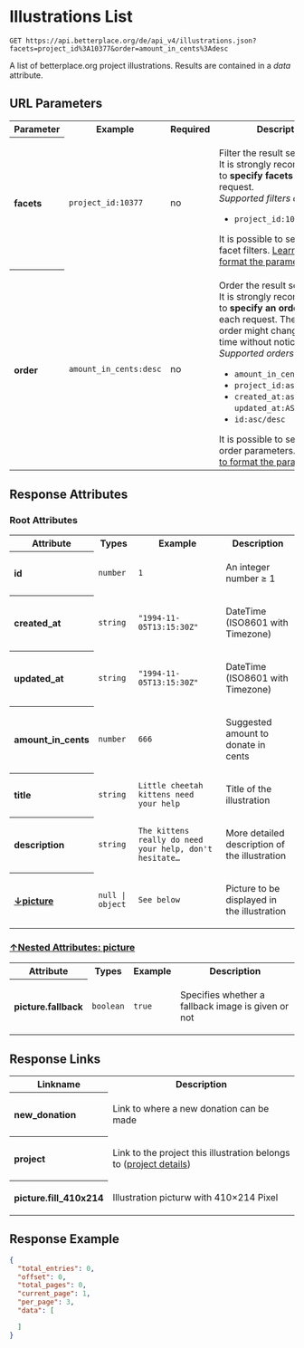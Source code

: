 
# Illustrations List

```Cirru
GET https://api.betterplace.org/de/api_v4/illustrations.json?facets=project_id%3A10377&order=amount_in_cents%3Adesc
```

A list of betterplace.org project illustrations.
Results are contained in a *data* attribute.


## URL Parameters

<table>
  <tr>
    <th>Parameter</th>
    <th>Example</th>
    <th>Required</th>
    <th>Description</th>
  </tr>
  <tr>
    <th align="left">facets</th>
    <td><code>project_id:10377</code></td>
    <td>no</td>
<td>

Filter the result set.
<br>
It is strongly recommended to <strong>specify facets</strong> with each request.
<br>
<em>Supported filters are:</em>
<ul>
<li><code>project_id:10377</code>
</ul>
It is possible to set multiple facet filters.
<a href="../README.md#request-parameter-format">Learn how to format the parameter</a>.


</td>
  </tr>
  <tr>
    <th align="left">order</th>
    <td><code>amount_in_cents:desc</code></td>
    <td>no</td>
<td>

Order the result set.
<br>
It is strongly recommended to <strong>specify an order</strong> with each request.
The default order might change at any time without notice.
<br>
<em>Supported orders are:</em>
<ul>
<li><code>amount_in_cents:asc/desc</code></li>
<li><code>project_id:asc/desc</code></li>
<li><code>created_at:asc/desc</code> and <code>updated_at:ASC/DESC</code>
<li><code>id:asc/desc</code>
</ul>
It is possible to set multiple order parameters.
<a href="../README.md#request-parameter-format">Learn how to format the parameter</a>.


</td>
  </tr>
</table>


## Response Attributes


### Root Attributes

  <table>
    <tr>
      <th>Attribute</th>
      <th>Types</th>
      <th>Example</th>
      <th>Description</th>
    </tr>
    <tr>
      <th align="left">id</th>
      <td><code>number</code></td>
      <td><code>1</code></td>
<td>

An integer number ≥ 1

</td>
    </tr>
    <tr>
      <th align="left">created_at</th>
      <td><code>string</code></td>
      <td><code>"1994-11-05T13:15:30Z"</code></td>
<td>

DateTime (ISO8601 with Timezone)

</td>
    </tr>
    <tr>
      <th align="left">updated_at</th>
      <td><code>string</code></td>
      <td><code>"1994-11-05T13:15:30Z"</code></td>
<td>

DateTime (ISO8601 with Timezone)

</td>
    </tr>
    <tr>
      <th align="left">amount_in_cents</th>
      <td><code>number</code></td>
      <td><code>666</code></td>
<td>

Suggested amount to donate in cents

</td>
    </tr>
    <tr>
      <th align="left">title</th>
      <td><code>string</code></td>
      <td><code>Little cheetah kittens need your help</code></td>
<td>

Title of the illustration

</td>
    </tr>
    <tr>
      <th align="left">description</th>
      <td><code>string</code></td>
      <td><code>The kittens really do need your help, don't hesitate…</code></td>
<td>

More detailed description of the illustration

</td>
    </tr>
    <tr>
        <th align="left" style="white-space: nowrap">
          <a id="picture-ref" href="#picture">
            ↓picture
          </a>
        </th>
      <td><code>null &#124; object</code></td>
      <td><code>See below</code></td>
<td>

Picture to be displayed in the illustration

</td>
    </tr>
  </table>

### <a id="picture" href="#picture-ref">↑Nested Attributes: picture</a>

  <table>
    <tr>
      <th>Attribute</th>
      <th>Types</th>
      <th>Example</th>
      <th>Description</th>
    </tr>
    <tr>
      <th align="left">picture.fallback</th>
      <td><code>boolean</code></td>
      <td><code>true</code></td>
<td>

Specifies whether a fallback image is given or not

</td>
    </tr>
  </table>
</table>

## Response Links

<table>
  <tr>
    <th>Linkname</th>
    <th>Description</th>
  </tr>
    <tr>
<th align="left">

new_donation

</th>
<td>

Link to where a new donation can be made

</td>
    </tr>
    <tr>
<th align="left">

project

</th>
<td>

Link to the project this illustration belongs to
(<a href="project_details.md">project details</a>)


</td>
    </tr>
    <tr>
<th align="left">

picture.fill_410x214

</th>
<td>

Illustration picturw with 410×214 Pixel

</td>
    </tr>
</table>

## Response Example

```json
{
  "total_entries": 0,
  "offset": 0,
  "total_pages": 0,
  "current_page": 1,
  "per_page": 3,
  "data": [

  ]
}
```

